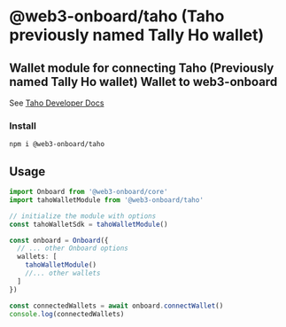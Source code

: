 # @web3-onboard/taho (Taho previously named Tally Ho wallet)

## Wallet module for connecting Taho (Previously named Tally Ho wallet) Wallet to web3-onboard
See [Taho Developer Docs](https://docs.tally.cash/tally/developers/integrating-dapps)

### Install

`npm i @web3-onboard/taho`


## Usage

```typescript
import Onboard from '@web3-onboard/core'
import tahoWalletModule from '@web3-onboard/taho'

// initialize the module with options
const tahoWalletSdk = tahoWalletModule()

const onboard = Onboard({
  // ... other Onboard options
  wallets: [
    tahoWalletModule()
    //... other wallets
  ]
})

const connectedWallets = await onboard.connectWallet()
console.log(connectedWallets)
```
